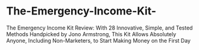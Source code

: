 # The-Emergency-Income-Kit-
The Emergency Income Kit Review: With 28 Innovative, Simple, and Tested Methods Handpicked by Jono Armstrong, This Kit Allows Absolutely Anyone, Including Non-Marketers, to Start Making Money on the First Day
